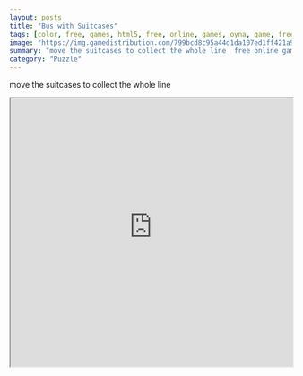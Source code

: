 ```yaml
---
layout: posts
title: "Bus with Suitcases"
tags: [color, free, games, html5, free, online, games, oyna, game, free, games, play, play, games]
image: "https://img.gamedistribution.com/799bcd8c95a44d1da107ed1ff421a939.jpg"
summary: "move the suitcases to collect the whole line  free online games oyna game free games play play games"
category: "Puzzle"
---
```


move the suitcases to collect the whole line

<iframe width="100%" height="480px;" src="https://html5.gamedistribution.com/799bcd8c95a44d1da107ed1ff421a939/"></iframe>